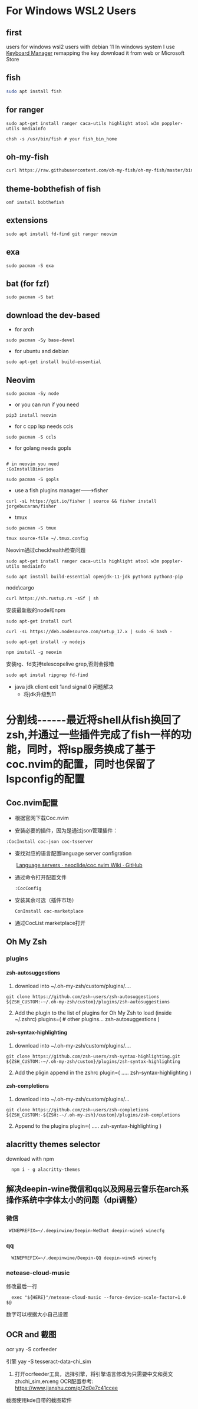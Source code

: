 # For Windows WSL2  Users

## first
users for windows wsl2 users with  debian 11
In windows system I use [Keyboard Manager](https://github.com/microsoft/PowerToys/releases/download/v0.53.3/PowerToysSetup-0.53.3-x64.exe) remapping the key download it from web or Microsoft Store

## fish 
```bash 
sudo apt install fish
```

## for ranger

```shell
sudo apt-get install ranger caca-utils highlight atool w3m poppler-utils mediainfo
```


```shell
chsh -s /usr/bin/fish # your fish_bin_home
```
## oh-my-fish 
```bash
curl https://raw.githubusercontent.com/oh-my-fish/oh-my-fish/master/bin/install | fish
```
## theme-bobthefish of fish
```bashe
omf install bobthefish
``` 

## extensions 
```shell
sudo apt install fd-find git ranger neovim 
```

## exa 
```shell
sudo pacman -S exa
```

## bat (for fzf) 
```shell
sudo pacman -S bat
```

## download the dev-based
*  for arch 
```shell
sudo pacman -Sy base-devel
```

* for ubuntu and debian

```shell
sudo apt-get install build-essential
```


## Neovim

```shell
sudo pacman -Sy node
```


* or you can run if you need
```shell
pip3 install neovim
```

* for c cpp lsp needs ccls 

```shell
sudo pacman -S ccls
```

*  for golang needs gopls
```shell

# in neovim you need
:GoInstallBinaries

sudo pacman -S gopls

```

* use a fish plugins manager--->fisher
```shell
curl -sL https://git.io/fisher | source && fisher install jorgebucaran/fisher
```

* tmux

```shell
sudo pacman -S tmux
```

```shell
tmux source-file ~/.tmux.config
```

Neovim通过checkhealth检查问题

```shell
sudo apt-get install ranger caca-utils highlight atool w3m poppler-utils mediainfo
```

```shell
sudo apt install build-essential openjdk-11-jdk python3 python3-pip
```

node\cargo

```shell
curl https://sh.rustup.rs -sSf | sh
```

安装最新版的node和npm

```Ubuntu
sudo apt-get install curl
```

```shell
curl -sL https://deb.nodesource.com/setup_17.x | sudo -E bash -
```

```
sudo apt-get install -y nodejs
```

```shell
npm install -g neovim
```

安装rg、fd支持telescopelive grep,否则会报错

```shell
sudo apt instal ripgrep fd-find
```
- java jdk client exit 1and signal 0 问题解决
  - 将jdk升级到11
    

# 分割线------最近将shell从fish换回了zsh,并通过一些插件完成了fish一样的功能，同时，将lsp服务换成了基于coc.nvim的配置，同时也保留了lspconfig的配置

## Coc.nvim配置
- 根据官网下载Coc.nvim
  
- 安装必要的插件，因为是通过json管理插件：
  

```
:CocInstall coc-json coc-tsserver
```

- 查找对应的语言配置language server configration
  

       [Language servers · neoclide/coc.nvim Wiki · GitHub](https://github.com/neoclide/coc.nvim/wiki/Language-servers)

- 通过命令打开配置文件
  
  ```shell
  :CocConfig
  ```
  

- 安装其余可选（插件市场）
  
  ```shell
  ConInstall coc-marketplace
  ```
- 通过CocList marketplace打开

## Oh My Zsh
### plugins
#### zsh-autosuggestions
  1. download into ~/.oh-my-zsh/custom/plugins/....

    git clone https://github.com/zsh-users/zsh-autosuggestions ${ZSH_CUSTOM:-~/.oh-my-zsh/custom}/plugins/zsh-autosuggestions

  2. Add the plugin to the list of plugins for Oh My Zsh to load (inside ~/.zshrc)
    plugins=( 
    # other plugins...
    zsh-autosuggestions
)

#### zsh-syntax-highlighting
  1. download into ~/.oh-my-zsh/custom/plugins/....

    git clone https://github.com/zsh-users/zsh-syntax-highlighting.git ${ZSH_CUSTOM:-~/.oh-my-zsh/custom}/plugins/zsh-syntax-highlighting

  2. Add the pligin append in the zshrc
  plugin=(
  .....
  zsh-syntax-highlighting
  )

#### zsh-completions

  1. download into ~/.oh-my-zsh/custom/plugins/...

    git clone https://github.com/zsh-users/zsh-completions ${ZSH_CUSTOM:-${ZSH:-~/.oh-my-zsh}/custom}/plugins/zsh-completions

  2. Append to the plugins
     plugin=(
    .....
    zsh-syntax-highlighting
    )



## alacritty themes selector
download with npm
```shell
  npm i - g alacritty-themes
```

## 解决deepin-wine微信和qq以及网易云音乐在arch系操作系统中字体太小的问题（dpi调整）
### 微信

```shell
 WINEPREFIX=~/.deepinwine/Deepin-WeChat deepin-wine5 winecfg
```

### qq

```shell
  WINEPREFIX=~/.deepinwine/Deepin-QQ deepin-wine5 winecfg
```

### netease-cloud-music
修改最后一行

```shell
  exec "${HERE}"/netease-cloud-music --force-device-scale-factor=1.0 $@
```
数字可以根据大小自己设置


## OCR and 截图
ocr
yay -S corfeeder

引擎
yay -S tesseract-data-chi_sim

  1. 打开ocrfeeder工具，选择引擎，将引擎语言修改为只需要中文和英文zh:chi_sim,en:eng
OCR配置参考: https://www.jianshu.com/p/2d0e7c41ccee


截图使用kde自带的截图软件
